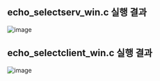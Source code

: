 ## echo_selectserv_win.c 실행 결과
![image](https://github.com/dmswn1004/NetworkProgramming/assets/101851472/8dc177ff-6d5e-43b4-bcb7-d17121ce5c08)

## echo_selectclient_win.c 실행 결과
![image](https://github.com/dmswn1004/NetworkProgramming/assets/101851472/78b13d2c-60ac-464e-9f92-e6638e3882da)
